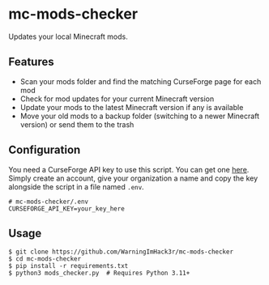 # mc-mods-checker

Updates your local Minecraft mods.

## Features

- Scan your mods folder and find the matching CurseForge page for each mod
- Check for mod updates for your current Minecraft version
- Update your mods to the latest Minecraft version if any is available
- Move your old mods to a backup folder (switching to a newer Minecraft version) or send them to the trash

## Configuration

You need a CurseForge API key to use this script. You can get one [here](https://console.curseforge.com/#/api-keys). Simply create an account, give your organization a name and copy the key alongside the script in a file named `.env`.

```
# mc-mods-checker/.env
CURSEFORGE_API_KEY=your_key_here
```

## Usage

```shell
$ git clone https://github.com/WarningImHack3r/mc-mods-checker
$ cd mc-mods-checker
$ pip install -r requirements.txt
$ python3 mods_checker.py  # Requires Python 3.11+
```
